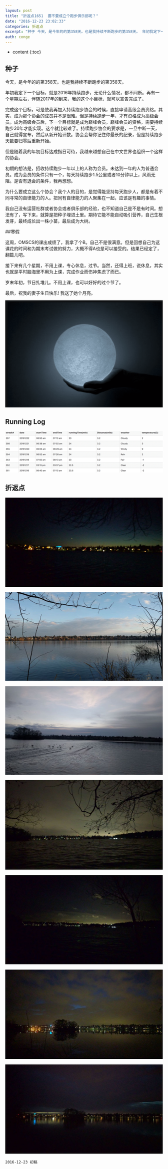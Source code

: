 ```yaml
---
layout: post
title: "折返点1651  要不要成立个跑步俱乐部呢？"
date: "2016-12-23 23:02:33"
categories: 折返点
excerpt: "种子 今天，是今年的的第358天。也是我持续不断跑步的第358天。 年初我定下一个目标，就是2016年持续跑步，无论什么情况，都不间断。再有一个..."
auth: conge
---
```

* content
{:toc}

## 种子

今天，是今年的的第358天。也是我持续不断跑步的第358天。

年初我定下一个目标，就是2016年持续跑步，无论什么情况，都不间断。再有一个星期左右，伴随2017年的到来，我的这个小目标，就可以宣告完成了。

完成这个目标，可是使我再加入持续跑步协会的时候，直接申请高级会员资格。其实，成为那个协会的成员并不是很难。但是持续跑步一年，才有资格成为高级会员。成为高级会员后，下一个目标就是成为巅峰会员，巅峰会员的资格，需要持续跑步20年才能实现。这个就比较难了。持续跑步协会的要求是，一旦中断一天，自己就得宣布，然后从新开始计数。协会会帮你记住你最长的纪录，但是持续跑步天数要归零后重新开始。

但是随着我的年初目标达成指日可待，我越来越想自己在中文世界也组织一个这样的协会。

初期的想法是，招收持续跑步一年以上的人称为会员。未达到一年的人为普通会员。成为会员的条件只有一个，每天持续跑步1.5公里或者10分钟以上，风雨无阻。是否有退会的条件，我再想想。

为什么要成立这么个协会？我个人的目的，是觉得能坚持每天跑步人，都是有着不同寻常的自律能力的人。把同有自律能力的人聚集在一起，应该是有趣的事情。

我自己没有运营社群或者协会或者俱乐部的经验，也不知道自己是不是有时间。想法有了，写下来，就算是把种子埋进土里。期待它能不能自动吸引营养，自己生根发芽，最终成长出一株小苗，最后成为大树。

##寒假 

这周，OMSCS的课出成绩了，我拿了个B。自己不是很满意。但是回想自己为这课花的时间和为期末考试做的努力，大概不得A也是可以接受的。结果已经定了，翻篇儿吧。

接下来有几个星期，不用上课，专心休息，过节。当然，还得上班，说休息，其实也就是平时脑海里不用为上课，完成作业而伤神焦虑了而已。

岁末年初，节日扎堆儿。不用上课，也可以好好的过个节了。

最后，祝我的妻子生日快乐! 我送了她个月亮。


![月亮](/assets/images/折返点/118382-e7f74ba619c799e2.png)


## Running Log

![week51 running log](/assets/images/折返点/118382-675eac4d221531b8.png)

## 折返点
![20161216.jpg](/assets/images/折返点/118382-62ded2aef49f0673.jpg)

![20161217.jpg](/assets/images/折返点/118382-073f0ac0ce819b28.jpg)

![20161218.jpg](/assets/images/折返点/118382-31d8d2062aff67b7.jpg)

![20161219.jpg](/assets/images/折返点/118382-f595a28d5368644e.jpg)

![20161220.jpg](/assets/images/折返点/118382-8fa9f3addf38e26c.jpg)

![20161221.jpg](/assets/images/折返点/118382-2c21bcdebe1a0660.jpg)

![20161222.jpg](/assets/images/折返点/118382-04d27b465ab13c2b.jpg)

```
2016-12-23 初稿
```
